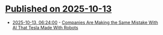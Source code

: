 # [Published on 2025-10-13](index.md)

* [2025-10-13, 06:24:00](https://soylentnews.org/article.pl?sid=25/10/12/1411214&from=rss) - [Companies Are Making the Same Mistake With AI That Tesla Made With Robots](https://soylentnews.org/article.pl?sid=25/10/12/1411214&from=rss)
